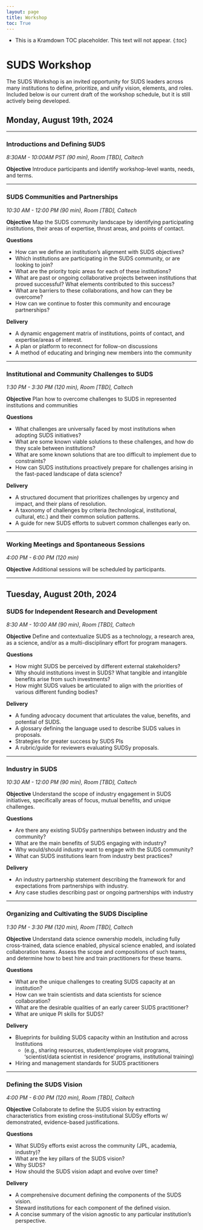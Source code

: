```yaml
---
layout: page
title: Workshop
toc: True
---
```


- This is a Kramdown TOC placeholder. This text will not appear.
{:toc}

# SUDS Workshop

The SUDS Workshop is an invited opportunity for SUDS leaders across many institutions to define, prioritize, and unify vision, elements, and roles. Included below is our current draft of the workshop schedule, but it is still actively being developed.

## Monday, August 19th, 2024

---

### Introductions and Defining SUDS
*8:30AM - 10:00AM PST (90 min), Room [TBD], Caltech*

**Objective**
Introduce participants and identify workshop-level wants, needs, and terms.

---

### SUDS Communities and Partnerships
*10:30 AM - 12:00 PM (90 min), Room [TBD], Caltech*

**Objective**
Map the SUDS community landscape by identifying participating institutions, their areas of expertise, thrust areas, and points of contact.

**Questions**
- How can we define an institution’s alignment with SUDS objectives?
- Which institutions are participating in the SUDS community, or are looking to join?
- What are the priority topic areas for each of these institutions?
- What are past or ongoing collaborative projects between institutions that proved successful? What elements contributed to this success?
- What are barriers to these collaborations, and how can they be overcome?
- How can we continue to foster this community and encourage partnerships?

**Delivery**
- A dynamic engagement matrix of institutions, points of contact, and expertise/areas of interest.
- A plan or platform to reconnect for follow-on discussions
- A method of educating and bringing new members into the community

---

### Institutional and Community Challenges to SUDS
*1:30 PM - 3:30 PM (120 min), Room [TBD], Caltech*

**Objective**
Plan how to overcome challenges to SUDS in represented institutions and communities

**Questions**
- What challenges are universally faced by most institutions when adopting SUDS initiatives?
- What are some known viable solutions to these challenges, and how do they scale between institutions?
- What are some known solutions that are too difficult to implement due to constraints?
- How can SUDS institutions proactively prepare for challenges arising in the fast-paced landscape of data science?

**Delivery**
- A structured document that prioritizes challenges by urgency and impact, and their plans of resolution.
- A taxonomy of challenges by criteria (technological, institutional, cultural, etc.) and their common solution patterns.
- A guide for new SUDS efforts to subvert common challenges early on.

---

### Working Meetings and Spontaneous Sessions
*4:00 PM - 6:00 PM (120 min)*

**Objective**
Additional sessions will be scheduled by participants.

---

## Tuesday, August 20th, 2024

### SUDS for Independent Research and Development
*8:30 AM - 10:00 AM (90 min), Room [TBD], Caltech*

**Objective**
Define and contextualize SUDS as a technology, a research area, as a science, and/or as a multi-disciplinary effort for program managers.

**Questions**
- How might SUDS be perceived by different external stakeholders?
- Why should institutions invest in SUDS? What tangible and intangible benefits arise from such investments?
- How might SUDS values be articulated to align with the priorities of various different funding bodies?

**Delivery**
- A funding advocacy document that articulates the value, benefits, and potential of SUDS.
- A glossary defining the language used to describe SUDS values in proposals.
- Strategies for greater success by SUDS PIs 
- A rubric/guide for reviewers evaluating SUDSy proposals.

---

### Industry in SUDS
*10:30 AM - 12:00 PM (90 min), Room [TBD], Caltech*

**Objective**
Understand the scope of industry engagement in SUDS initiatives, specifically areas of focus, mutual benefits, and unique challenges.

**Questions**
- Are there any existing SUDSy partnerships between industry and the community?
- What are the main benefits of SUDS engaging with industry?
- Why would/should industry want to engage with the SUDS community?
- What can SUDS institutions learn from industry best practices?

**Delivery**
- An industry partnership statement describing the framework for and expectations from partnerships with industry.
- Any case studies describing past or ongoing partnerships with industry

---

### Organizing and Cultivating the SUDS Discipline
*1:30 PM - 3:30 PM (120 min), Room [TBD], Caltech*

**Objective**
Understand data science ownership models, including fully cross-trained, data science enabled, physical science enabled, and isolated collaboration teams. Assess the scope and compositions of such teams, and determine how to best hire and train practitioners for these teams.

**Questions**
- What are the unique challenges to creating SUDS capacity at an institution?
- How can we train scientists and data scientists for science collaboration?
- What are the desirable qualities of an early career SUDS practitioner?
- What are unique PI skills for SUDS?

**Delivery**
- Blueprints for building SUDS capacity within an Institution and across Institutions 
  - (e.g., sharing resources, student/employee visit programs, ‘scientist/data scientist in residence’ programs, institutional training)
- Hiring and management standards for SUDS practitioners

---

### Defining the SUDS Vision
*4:00 PM - 6:00 PM (120 min), Room [TBD], Caltech*

**Objective**
Collaborate to define the SUDS vision by extracting characteristics from existing cross-institutional SUDSy efforts w/ demonstrated, evidence-based justifications.

**Questions**
- What SUDSy efforts exist across the community (JPL, academia, industry)?
- What are the key pillars of the SUDS vision?
- Why SUDS?
- How should the SUDS vision adapt and evolve over time?

**Delivery**
- A comprehensive document defining the components of the SUDS vision.
- Steward institutions for each component of the defined vision.
- A concise summary of the vision agnostic to any particular institution’s perspective.
